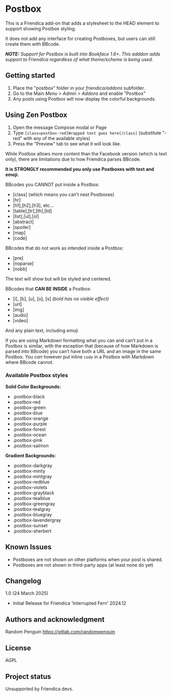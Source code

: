 # Postbox

This is a Friendica add-on that adds a stylesheet to the HEAD element to support showing Postbox styling.

It does not add any interface for creating Postboxes, but users can still create them with BBcode.

_**NOTE:** Support for Postbox is built into Bookface 1.6+. This adddon adds support to Friendica regardless of what theme/scheme is being used._

## Getting started

1. Place the "postbox" folder in your _friendica/addons_ subfolder.
2. Go to the Main _Menu > Admin > Addons_ and enable "Postbox"
3. Any posts using Postbox will now display the colorful backgrounds.

## Using Zen Postbox

1. Open the message Compose modal or Page
2. Type `[class=postbox-red]Wrapped text goes here[/class]` (substitute "-red" with any of the available styles)
3. Press the "Preview" tab to see what it will look like.

While Postbox allows more content than the Facebook version (which is text only), there are limitations due to how Friendica parses BBcode.  

**It is STRONGLY recommended you only use Postboxes with text and emoji.**

BBcodes you CANNOT put inside a Postbox:

* [class] (which means you can’t nest Postboxes)
* [hr]
* [h1],[h2],[h3], etc…
* [table],[tr],[th],[td]
* [list],[ul],[ol]
* [abstract]
* [spoiler]
* [map]
* [code]

BBcodes that do not work as intended inside a Postbox:

* [pre]
* [noparse]
* [nobb]

The text will show but will be styled and centered.

BBcodes that **CAN BE INSIDE** a Postbox:
* [i], [b], [u], [o], [s] _(bold has no visible effect)_
* [url]
* [img]
* [audio]
* [video]

And any plain text, including emoji

If you are using Markdown formatting what you can and can’t put in a Postbox is similar, with the exception that (because of how Markdown is parsed into BBcode) you can’t have both a URL and an image in the same Postbox. You *can* however put inline `code` in a Postbox with Markdown where BBcode cannot.



### Available Postbox styles

**Solid Color Backgrounds:**

- .postbox-black
- .postbox-red
- .postbox-green
- .postbox-blue
- .postbox-orange
- .postbox-purple
- .postbox-forest
- .postbox-ocean
- .postbox-pink
- .postbox-salmon


**Gradient Backgrounds:**

- .postbox-darkgray
- .postbox-minty
- .postbox-mintgray
- .postbox-redblue
- .postbox-violets
- .postbox-grayblack
- .postbox-tealblue
- .postbox-greengray
- .postbox-tealgray
- .postbox-bluegray
- .postbox-lavendergray
- .postbox-sunset
- .postbox-sherbert



## Known Issues

- Postboxes are not shown on other platforms when your post is shared.
- Postboxes are not shown in third-party apps (at least none do yet)

## Changelog
1.0 (24 March 2025)
* Initial Release for Friendica 'Interrupted Fern' 2024.12

## Authors and acknowledgment
Random Penguin <https://gitlab.com/randompenguin>

## License
AGPL

## Project status
Unsupported by Friendica devs.